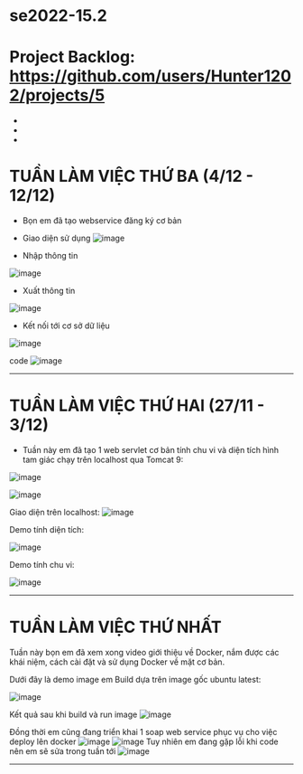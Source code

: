 # se2022-15.2

# Project Backlog: https://github.com/users/Hunter1202/projects/5

*
*
*
# TUẦN LÀM VIỆC THỨ BA (4/12 - 12/12)
- Bọn em đã tạo webservice đăng ký cơ bản


- Giao diện sử dụng 
![image](https://user-images.githubusercontent.com/94958811/207770866-e1a2b1d7-a07b-4103-8ee5-df4b6191e471.png)

+ Nhập thông tin

![image](https://user-images.githubusercontent.com/94958811/207768866-6e67b53c-4923-4843-9188-9e42cddcf60c.png)
+ Xuất thông tin

![image](https://user-images.githubusercontent.com/94958811/207770267-fca57813-7221-4025-a952-a1db7409381e.png)

- Kết nối tới cơ sở dữ liệu

![image](https://user-images.githubusercontent.com/94958811/207770388-c8c83a9a-8cbc-4cbc-90a1-e1096c9d3315.png)

code
![image](https://user-images.githubusercontent.com/94958811/207771013-eb73add1-a51d-4e29-a8c8-d99e40bdae49.png)


****************************

# TUẦN LÀM VIỆC THỨ HAI (27/11 - 3/12)
- Tuần này em đã tạo 1 web servlet cơ bản tính chu vi và diện tích hình tam giác chạy trên localhost qua Tomcat 9:

![image](https://user-images.githubusercontent.com/94958811/206072188-04eda89b-9248-4358-8940-680d223ae70b.png)

![image](https://user-images.githubusercontent.com/94958811/206072175-d703c276-49c1-4a20-8d76-3cc85dd73d32.png)

Giao diện trên localhost:
![image](https://user-images.githubusercontent.com/94958811/206072163-47e7269a-508c-4742-b40f-ffa597e5d5bc.png)

Demo tính diện tích:

![image](https://user-images.githubusercontent.com/94958811/206072144-cd85f493-71e9-4f2c-ac29-a732f7107ef0.png)


Demo tính chu vi:

![image](https://user-images.githubusercontent.com/94958811/206072119-673cbd43-082e-441f-ac92-e07c67333f4a.png)

****************************

# TUẦN LÀM VIỆC THỨ NHẤT 

Tuần này bọn em đã xem xong video giới thiệu về Docker, nắm được các khái niệm, cách cài đặt và sử dụng Docker về mặt cơ bản.

Dưới đây là demo image em Build dựa trên image gốc ubuntu latest:

![image](https://user-images.githubusercontent.com/94958811/206072273-1d24b878-6ebb-4636-93b3-4b77758d90d5.png)

Kết quả sau khi build và run image
![image](https://user-images.githubusercontent.com/94958811/206072319-7c490c21-6bfa-4330-8902-25044eda19d5.png)

Đồng thời em cũng đang triển khai 1 soap web service phục vụ cho việc deploy lên docker
![image](https://user-images.githubusercontent.com/94958811/206072345-19f79576-df34-43fa-8f77-a75730723e62.png)
![image](https://user-images.githubusercontent.com/94958811/206072358-587decce-eea9-4321-bd9e-193ed6b93cf0.png)
Tuy nhiên em đang gặp lỗi khi code nên em sẽ sửa trong tuần tới
![image](https://user-images.githubusercontent.com/94958811/206072368-c4955038-e72a-4cd1-9c12-029edafbdad4.png)

****************************





